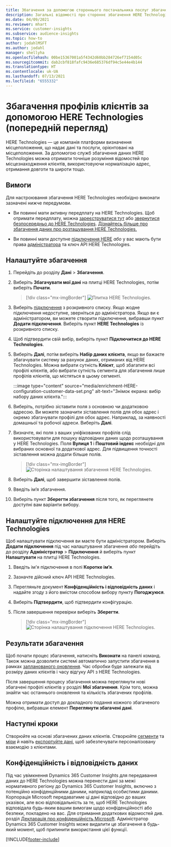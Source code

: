 ```yaml
---
title: Збагачення за допомогою стороннього постачальника послуг збагачення HERE Technologies
description: Загальні відомості про стороннє збагачення HERE Technologies.
ms.date: 04/09/2021
ms.reviewer: mhart
ms.service: customer-insights
ms.subservice: audience-insights
ms.topic: how-to
author: jodahlMSFT
ms.author: jodahl
manager: shellyha
ms.openlocfilehash: 00be15367001a5f4342d60bb284726ef7154d05c
ms.sourcegitcommit: dab2cbf818fafc9436e685376df94c5e44e4b144
ms.translationtype: HT
ms.contentlocale: uk-UA
ms.lasthandoff: 07/13/2021
ms.locfileid: "6555332"
---
```

# <a name="enrichment-of-customer-profiles-with-here-technologies-preview"></a>Збагачення профілів клієнтів за допомогою HERE Technologies (попередній перегляд)

HERE Technologies — це компанія платформи визначення місцеположення, що надає дані та послуги, орієнтовані на місцеположення. За допомогою служб збагачення даних HERE Technologies можна отримати точніше розуміння відомостей про місцезнаходження клієнтів, використовуючи нормалізацію адрес, отримання довготи та широти тощо.

## <a name="prerequisites"></a>Вимоги

Для настроювання збагачення HERE Technologies необхідно виконати зазначені нижче передумови.

- Ви повинні мати активну передплату на HERE Technologies. Щоб отримати передплату, можна [зареєструватися тут](https://developer.here.com/sign-up?utm_medium=referral&utm_source=Microsoft-Dynamics-CI&create=Freemium-Basic) або [звернутися безпосередньо до HERE Technologies](https://developer.here.com/help?utm_medium=referral&utm_source=Microsoft-Dynamics-CI#how-can-we-help-you). [Дізнайтесь більше про збагачення даних про розташування HERE Technologies.](https://developer.here.com/location-enrichment?cid=Dev-MicrosoftDynamics-DB-0-Dev-&utm_source=MicrosoftDynamics&utm_medium=referral&utm_campaign=Online_Dev_ReferralMicrosoft)

- Ви повинні мати доступне [підключення HERE](connections.md) *або* у вас мають бути права [адміністратора](permissions.md#administrator) та ключ API HERE Technologies.

## <a name="configure-the-enrichment"></a>Налаштуйте збагачення

1. Перейдіть до розділу **Дані** > **Збагачення**. 

1. Виберіть **Збагачувати мої дані** на плитці HERE Technologies, потім виберіть **Почати**.

   > [!div class="mx-imgBorder"]
   > ![Плитка HERE Technologies.](media/HERE-tile.png "Плитка HERE Technologies")

1. Виберіть [підключення](connections.md) з розкривного списку. Якщо жодне підключення недоступне, зверніться до адміністратора. Якщо ви є адміністратором, ви можете створити підключення, вибравши пункт **Додати підключення**. Виберіть пункт **HERE Technologies** із розкривного списку. 

1. Щоб підтвердити свій вибір, виберіть пункт **Підключитися до HERE Technologies**.

1.  Виберіть **Далі**, потім виберіть **Набір даних клієнта**, якщо ви бажаєте збагачувати систему за рахунок даних, отриманих від HERE Technologies. Можна вибрати сутність **Клієнт**, щоб збагатити всі профілі клієнтів, або вибрати сутність сегмента для збагачення лише профілів клієнтів, що містяться в цьому сегменті.

    :::image type="content" source="media/enrichment-HERE-configuration-customer-data-set.png" alt-text="Знімок екрана: вибір набору даних клієнта.":::

1. Виберіть, потрібно зіставити поля з основною чи додатковою адресою. Ви можете зазначити зіставлення полів для обох адрес і окремо збагачувати профілі для обох адрес. Наприклад, за наявності домашньої та робочої адреси. Виберіть **Далі**.

1. Визначте, які поля з ваших уніфікованих профілів слід використовувати для пошуку відповідних даних щодо розташування у HERE Technologies. Поля **Вулиця 1** і **Поштовий індекс** необхідні для вибраних основної та додаткової адрес. Для підвищення точності зіставлення можна додати більше полів.

   > [!div class="mx-imgBorder"]
   > ![Сторінка налаштування збагачення HERE Technologies.](media/enrichment-HERE-configuration.png "Сторінка налаштування збагачення HERE Technologies")

1. Виберіть **Далі**, щоб завершити зіставлення полів.

1. Введіть ім’я збагачення. 

1. Виберіть пункт **Зберегти збагачення** після того, як переглянете доступні вам варіанти вибору.

## <a name="configure-the-connection-for-here-technologies"></a>Налаштуйте підключення для HERE Technologies 

Щоб налаштувати підключення ви маєте бути адміністратором. Виберіть **Додати підключення** під час налаштування збагачення *або* перейдіть до розділу **Адміністратор** > **Підключення** й виберіть пункт **Налаштувати** на плитці HERE Technologies.

1. Введіть ім'я підключення в полі **Коротке ім’я**.

1. Зазначте дійсний ключ API HERE Technologies.

1. Перегляньте документ **Конфіденційність і відповідність даних** і надайте згоду з його вмістом способом вибору пункту **Погоджуюся**.

1. Виберіть **Підтвердити**, щоб підтвердити конфігурацію.

1. Після завершення перевірки виберіть **Зберегти**.

   > [!div class="mx-imgBorder"]
   > ![Сторінка налаштування підключення HERE Technologies.](media/enrichment-HERE-connection.png "Сторінка налаштування підключення HERE Technologies")

## <a name="enrichment-results"></a>Результати збагачення

Щоб почати процес збагачення, натисніть **Виконати** на панелі команд. Також можна дозволити системі автоматично запустити збагачення в рамках [запланованого оновлення](system.md#schedule-tab). Час обробки буде залежати від розміру даних клієнтів і часу відгуку API з HERE Technologies.

Після завершення процесу збагачення можна переглянути нові збагачені профілі клієнтів у розділі **Мої збагачення**. Крім того, можна знайти час останнього оновлення та кількість збагачених профілів.

Можна отримати доступ до докладного подання кожного збагаченого профілю, вибравши елемент **Переглянути збагачені дані**.

## <a name="next-steps"></a>Наступні кроки

Створюйте на основі збагачених даних клієнтів. Створюйте [сегменти](segments.md) та [міри](measures.md) й навіть [експортуйте дані](export-destinations.md), щоб забезпечувати персоналізовану взаємодію з клієнтами.

## <a name="data-privacy-and-compliance"></a>Конфіденційність і відповідність даних

Під час увімкнення Dynamics 365 Customer Insights для передавання даних до HERE Technologies можна перенести дані за межі нормативного регіону до Dynamics 365 Customer Insights, включно з потенційно конфіденційними даними, наприклад особистими даними. Корпорація Microsoft передаватиме ці дані відповідно до ваших указівок, але всю відповідальність за те, щоб HERE Technologies відповідала будь-яким вашим вимогам щодо конфіденційності або безпеки, покладено на вас. Для отримання додаткових відомостей див. розділ [Декларація про конфіденційність Microsoft](https://go.microsoft.com/fwlink/?linkid=396732).
Адміністратор Dynamics 365 Customer Insights може видалити це збагачення в будь-який момент, щоб припинити використання цієї функції.


[!INCLUDE[footer-include](../includes/footer-banner.md)]
